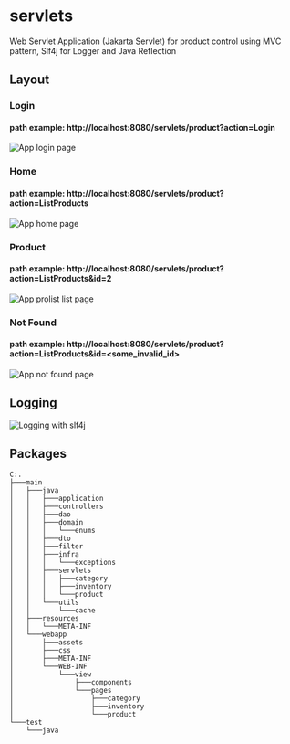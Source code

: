 # servlets
Web Servlet Application (Jakarta Servlet) for product control using MVC pattern, Slf4j for Logger and Java Reflection

## Layout

### Login

#### path example: http://localhost:8080/servlets/product?action=Login
![App login page](https://i.ibb.co/R0xM6Ps/Screenshot-2022-07-17-034301.png)
<br>

### Home
#### path example: http://localhost:8080/servlets/product?action=ListProducts
![App home page](https://i.ibb.co/0ZsvDjp/Capture.png)
<br>

### Product
#### path example: http://localhost:8080/servlets/product?action=ListProducts&id=2
![App prolist list page](https://i.ibb.co/yp6HW1q/Capture3.png)
<br>

### Not Found
#### path example: http://localhost:8080/servlets/product?action=ListProducts&id=<some_invalid_id>
![App not found page](https://i.ibb.co/th8R564/Capture5.png)
<br>

## Logging
![Logging with slf4j](https://i.ibb.co/DLLzvSw/Capture.png)
<br>

## Packages
```
C:.
├───main
│   ├───java
│   │   ├───application
│   │   ├───controllers
│   │   ├───dao
│   │   ├───domain
│   │   │   └───enums
│   │   ├───dto
│   │   ├───filter
│   │   ├───infra
│   │   │   └───exceptions
│   │   ├───servlets
│   │   │   ├───category
│   │   │   ├───inventory
│   │   │   └───product
│   │   └───utils
│   │       └───cache
│   ├───resources
│   │   └───META-INF
│   └───webapp
│       ├───assets
│       ├───css
│       ├───META-INF
│       └───WEB-INF
│           └───view
│               ├───components
│               └───pages
│                   ├───category
│                   ├───inventory
│                   └───product
└───test
    └───java
```